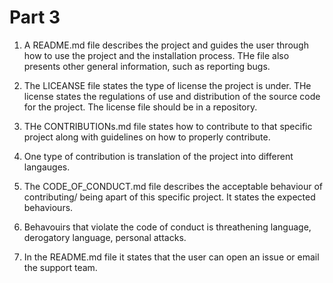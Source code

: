 # Part 3

1. A README.md file describes the project and guides the user through how to use the project and the installation process. THe file also presents other general information, such as reporting bugs. 

2. The LICEANSE file states the type of license the project is under. THe license states the regulations of use and distribution of the source code for the project. The license file should be in a repository. 

3. THe CONTRIBUTIONs.md file states how to contribute to that specific project along with guidelines on how to properly contribute. 

4. One type of contribution is translation of the project into different langauges. 

5. The CODE_OF_CONDUCT.md file describes the acceptable behaviour of contributing/ being apart of this specific project.  It states the expected behaviours. 

6. Behavouirs that violate the code of conduct is threathening language, derogatory language, personal attacks. 

7. In the README.md file it states that the user can open an issue or email the support team. 
